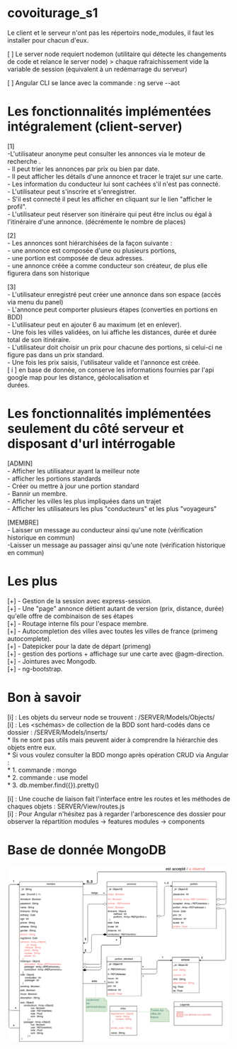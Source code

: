 # covoiturage_s1

Le client et le serveur n'ont pas les répertoirs node_modules, il faut les installer pour chacun d'eux.

[ ] Le server node requiert nodemon (utilitaire qui détecte les changements de code et relance le server node)
    > chaque rafraichissement vide la variable de session (équivalent à un redémarrage du serveur)

[ ] Angular CLI se lance avec la commande : ng serve --aot

# Les fonctionnalités implémentées intégralement (client-server)

[1] <br />
    -L'utilisateur anonyme peut consulter les annonces via le moteur de recherche .<br />
    - Il peut trier les annonces par prix ou bien par date.<br />
    - Il peut afficher les détails d'une annonce et tracer le trajet sur une carte.<br />
    - Les information du conducteur lui sont cachées s'il n'est pas connecté.<br />
    - L'utilisateur peut s'inscrire et s'enregistrer.<br />
    - S'il est connecté il peut les afficher en cliquant sur le lien "afficher le profil".<br />
    - L'utilisateur peut réserver son itinéraire qui peut être inclus ou égal à l'itinéraire d'une annonce. (décrémente le nombre de places)<br />
    
    
[2] <br />
        - Les annonces sont hiérarchisées de la façon suivante : <br />
        - une annonce est composée d'une ou plusieurs portions,<br />
        - une portion est composée de deux adresses.<br />
        - une annonce créée a comme conducteur son créateur, de plus elle figurera dans son historique<br />

[3] <br />
        - L'utilisateur enregistré peut créer une annonce dans son espace (accès via menu du panel)<br />
        - L'annonce peut comporter plusieurs étapes (converties en portions en BDD)<br />
        - L'utilisateur peut en ajouter 6 au maximum (et en enlever).<br />
        - Une fois les villes validées, on lui affiche les distances, durée et durée total de son itinéraire.<br />
        - L'utilisateur doit choisir un prix pour chacune des portions, si celui-ci ne figure pas dans un prix standard.<br />
        - Une fois les prix saisis, l'utilisateur valide et l'annonce est créée.<br />
        [ i ] en base de donnée, on conserve les informations fournies par l'api google map pour les distance, géolocalisation et      
              durées.<br />
# Les fonctionnalités implémentées seulement du côté serveur et disposant d'url intérrogable        

[ADMIN] <br />
        - Afficher les utilisateur ayant la meilleur note<br />
        - afficher les portions standards<br />
        - Créer ou mettre à jour une portion standard<br />
        - Bannir un membre.<br />
        - Afficher les villes les plus impliquées dans un trajet<br />
        - Afficher les utilisateurs les plus "conducteurs" et les plus "voyageurs"<br />
        
[MEMBRE] <br />
        - Laisser un message au conducteur ainsi qu'une note (vérification historique en commun)<br />
        -Laisser un message au passager ainsi qu'une note (vérification historique en commun)<br />
          
# Les plus 

[+] - Gestion de la session avec express-session.<br />
[+] - Une "page" annonce détient autant de version (prix, distance, durée) qu'elle offre de combinaison de ses étapes<br />
[+] - Routage interne fils pour l'espace membre.<br />
[+] - Autocompletion des villes avec toutes les villes de france (primeng autocomplete).<br />
[+] - Datepicker pour la date de départ (primeng)<br />
[+] - gestion des portions + affichage sur une carte avec @agm-direction.<br />
[+] - Jointures avec Mongodb.<br />
[+] - ng-bootstrap.<br />

# Bon à savoir

[i] : Les objets du serveur node se trouvent : /SERVER/Models/Objects/<br />
[i] : Les <schémas> de collection de la BDD sont hard-codés dans ce dossier : /SERVER/Models/inserts/<br />
    * Ils ne sont pas utils mais peuvent aider à comprendre la hiérarchie des objets entre eux.<br />
    * Si vous voulez consulter la BDD mongo après opération CRUD via Angular : <br />
        * 1. commande : mongo<br />
        * 2. commande : use model <br />
        * 3. db.member.find({}).pretty()<br />
        
[i] : Une couche de liaison fait l'interface entre les routes et les méthodes de chaques objets : SERVER/View/routes.js<br />
[i] : Pour Angular n'hésitez pas à regarder l'arborescence des dossier pour observer la répartition modules -> features modules -> components <br />


# Base de donnée MongoDB 

![alt text](https://github.com/0ctober/covoiturage_s1/blob/master/uml%20.png?raw=true)
